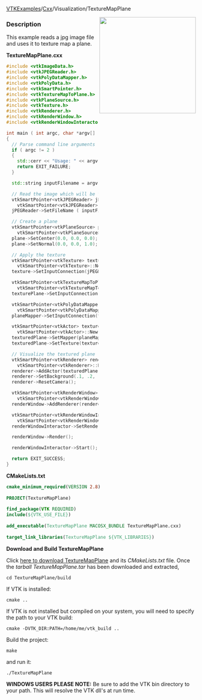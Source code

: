 [VTKExamples](/index/)/[Cxx](/Cxx)/Visualization/TextureMapPlane

<img align="right" src="https://github.com/lorensen/VTKExamples/blob/gh-pages/Testing/Baseline/Visualization/TestTextureMapPlane.png?raw=true" width="256" />

### Description
This example reads a jpg image file and uses it to texture map a plane.

**TextureMapPlane.cxx**
```c++
#include <vtkImageData.h>
#include <vtkJPEGReader.h>
#include <vtkPolyDataMapper.h>
#include <vtkPolyData.h>
#include <vtkSmartPointer.h>
#include <vtkTextureMapToPlane.h>
#include <vtkPlaneSource.h>
#include <vtkTexture.h>
#include <vtkRenderer.h>
#include <vtkRenderWindow.h>
#include <vtkRenderWindowInteractor.h>

int main ( int argc, char *argv[] )
{
  // Parse command line arguments
  if ( argc != 2 )
  {
    std::cerr << "Usage: " << argv[0] << " Filename" << std::endl;
    return EXIT_FAILURE;
  }

  std::string inputFilename = argv[1];

  // Read the image which will be the texture
  vtkSmartPointer<vtkJPEGReader> jPEGReader =
    vtkSmartPointer<vtkJPEGReader>::New();
  jPEGReader->SetFileName ( inputFilename.c_str() );

  // Create a plane
  vtkSmartPointer<vtkPlaneSource> plane =
    vtkSmartPointer<vtkPlaneSource>::New();
  plane->SetCenter(0.0, 0.0, 0.0);
  plane->SetNormal(0.0, 0.0, 1.0);

  // Apply the texture
  vtkSmartPointer<vtkTexture> texture =
    vtkSmartPointer<vtkTexture>::New();
  texture->SetInputConnection(jPEGReader->GetOutputPort());

  vtkSmartPointer<vtkTextureMapToPlane> texturePlane =
    vtkSmartPointer<vtkTextureMapToPlane>::New();
  texturePlane->SetInputConnection(plane->GetOutputPort());

  vtkSmartPointer<vtkPolyDataMapper> planeMapper =
    vtkSmartPointer<vtkPolyDataMapper>::New();
  planeMapper->SetInputConnection(texturePlane->GetOutputPort());

  vtkSmartPointer<vtkActor> texturedPlane =
    vtkSmartPointer<vtkActor>::New();
  texturedPlane->SetMapper(planeMapper);
  texturedPlane->SetTexture(texture);

  // Visualize the textured plane
  vtkSmartPointer<vtkRenderer> renderer =
    vtkSmartPointer<vtkRenderer>::New();
  renderer->AddActor(texturedPlane);
  renderer->SetBackground(.1, .2, .3); // Background color dark blue
  renderer->ResetCamera();

  vtkSmartPointer<vtkRenderWindow> renderWindow =
    vtkSmartPointer<vtkRenderWindow>::New();
  renderWindow->AddRenderer(renderer);

  vtkSmartPointer<vtkRenderWindowInteractor> renderWindowInteractor =
    vtkSmartPointer<vtkRenderWindowInteractor>::New();
  renderWindowInteractor->SetRenderWindow(renderWindow);

  renderWindow->Render();

  renderWindowInteractor->Start();

  return EXIT_SUCCESS;
}
```
**CMakeLists.txt**
```cmake
cmake_minimum_required(VERSION 2.8)
 
PROJECT(TextureMapPlane)
 
find_package(VTK REQUIRED)
include(${VTK_USE_FILE})
 
add_executable(TextureMapPlane MACOSX_BUNDLE TextureMapPlane.cxx)
 
target_link_libraries(TextureMapPlane ${VTK_LIBRARIES})
```

**Download and Build TextureMapPlane**

Click [here to download TextureMapPlane](https://github.com/lorensen/VTKWikiExamplesTarballs/raw/master/TextureMapPlane.tar) and its *CMakeLists.txt* file.
Once the *tarball TextureMapPlane.tar* has been downloaded and extracted,
```
cd TextureMapPlane/build 
```
If VTK is installed:
```
cmake ..
```
If VTK is not installed but compiled on your system, you will need to specify the path to your VTK build:
```
cmake -DVTK_DIR:PATH=/home/me/vtk_build ..
```
Build the project:
```
make
```
and run it:
```
./TextureMapPlane
```
**WINDOWS USERS PLEASE NOTE:** Be sure to add the VTK bin directory to your path. This will resolve the VTK dll's at run time.

